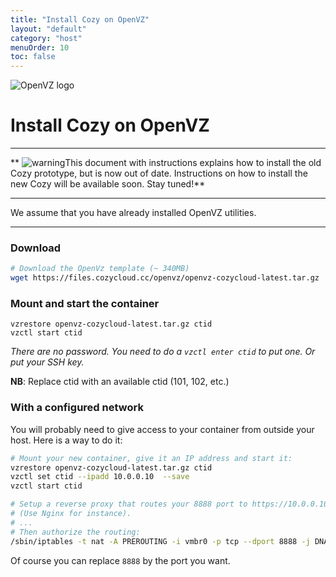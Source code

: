 ```yaml
---
title: "Install Cozy on OpenVZ"
layout: "default"
category: "host"
menuOrder: 10
toc: false
---
```



<div class="install-inner-logo">
<img alt="OpenVZ logo" src="/assets/images/host/openvz-logo.svg">
</div>

# Install Cozy on OpenVZ

---

** <img src="/assets/images/warning.png" alt="warning" class="warn">This document with instructions explains how to install the old Cozy prototype, but is now out of date. Instructions on how to install the new Cozy will be available soon. Stay tuned!**

---


We assume that you have already installed OpenVZ utilities.

---

### Download
```bash
# Download the OpenVz template (~ 340MB)
wget https://files.cozycloud.cc/openvz/openvz-cozycloud-latest.tar.gz
```

### Mount and start the container
```
vzrestore openvz-cozycloud-latest.tar.gz ctid
vzctl start ctid
```
*There are no password. You need to do a `vzctl enter ctid` to put one.
Or put your SSH key.*

**NB**: Replace ctid with an available ctid (101, 102, etc.)

### With a configured network

You will probably need to give access to your container from outside your
host. Here is a way to do it:

```bash
# Mount your new container, give it an IP address and start it:
vzrestore openvz-cozycloud-latest.tar.gz ctid
vzctl set ctid --ipadd 10.0.0.10  --save
vzctl start ctid

# Setup a reverse proxy that routes your 8888 port to https://10.0.0.10:443
# (Use Nginx for instance).
# ...
# Then authorize the routing:
/sbin/iptables -t nat -A PREROUTING -i vmbr0 -p tcp --dport 8888 -j DNAT --to 10.0.0.10:443
```

Of course you can replace `8888` by the port you want.
